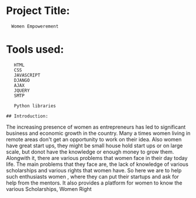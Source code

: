 # Project Title: 
      Women Empowerement
# Tools used:

       HTML
       CSS
       JAVASCRIPT
       DJANGO
       AJAX
       JQUERY
       SMTP
       
       Python libraries
       
    ## Introduction:
  The increasing presence of women as entrepreneurs has led to significant business and economic growth in the country. Many a times women living in remote areas don't get an opportunity to work on their idea. Also women have great start ups, they might be small house hold start ups or on large scale, but donot have the knowledge or enough money to grow them. Alongwith it, there are various problems that women face in their day today life. The main problems that they face are, the lack of knowledge of various scholarships and various rights that women have.
        So here we are to help such enthusiasts women , where they can put their startups and ask for help from the mentors. It also provides a platform for women to know the various Scholarships, Women Right
